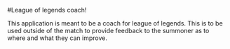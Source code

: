 #League of legends coach!

This application is meant to be a coach for league of legends. This is to be used
outside of the match to provide feedback to the summoner as to where and what they
can improve.
